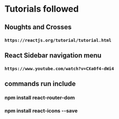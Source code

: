 # Tutorials followed  

## Noughts and Crosses

### `https://reactjs.org/tutorial/tutorial.html`

## React Sidebar navigation menu

### `https://www.youtube.com/watch?v=CXa0f4-dWi4`

## commands run include

### npm install react-router-dom  

### npm install react-icons --save

